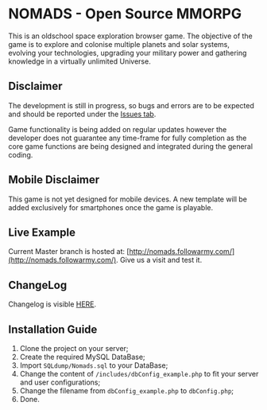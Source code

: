 # NOMADS - Open Source MMORPG
This is an oldschool space exploration browser game.
The objective of the game is to explore and colonise multiple planets and solar systems, evolving your technologies, upgrading your military power and gathering knowledge in a virtually unlimited Universe.

## Disclaimer
The development is still in progress, so bugs and errors are to be expected and should be reported under the [Issues tab](https://github.com/Alphabetus/Nomads/issues).

Game functionality is being added on regular updates however the developer does not guarantee any time-frame for fully completion as the core game functions are being designed and integrated during the general coding.

## Mobile Disclaimer
This game is not yet designed for mobile devices.
A new template will be added exclusively for smartphones once the game is playable.

## Live Example
Current Master branch is hosted at: [http://nomads.followarmy.com/](http://nomads.followarmy.com/).
Give us a visit and test it.

## ChangeLog
Changelog is visible [HERE](https://github.com/Alphabetus/Nomads/tree/master/CHANGELOG).

## Installation Guide

 1. Clone the project on your server;
 2. Create the required MySQL DataBase;
 3. Import `SQLdump/Nomads.sql` to your DataBase;
 4. Change the content of `/includes/dbConfig_example.php` to fit your server and user configurations;
 5. Change the filename from `dbConfig_example.php` to `dbConfig.php`;
 6. Done.
